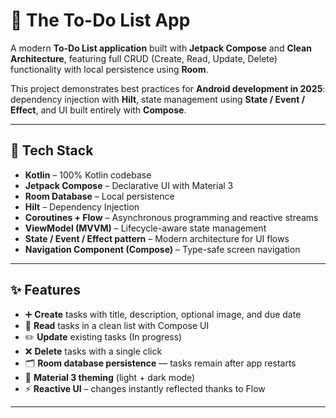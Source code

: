 # 📝 The To-Do List App

A modern **To-Do List application** built with **Jetpack Compose** and **Clean Architecture**, featuring full CRUD (Create, Read, Update, Delete) functionality with local persistence using **Room**.  

This project demonstrates best practices for **Android development in 2025**: dependency injection with **Hilt**, state management using **State / Event / Effect**, and UI built entirely with **Compose**.

---

## 🚀 Tech Stack

- **Kotlin** – 100% Kotlin codebase  
- **Jetpack Compose** – Declarative UI with Material 3  
- **Room Database** – Local persistence  
- **Hilt** – Dependency Injection  
- **Coroutines + Flow** – Asynchronous programming and reactive streams  
- **ViewModel (MVVM)** – Lifecycle-aware state management  
- **State / Event / Effect pattern** – Modern architecture for UI flows  
- **Navigation Component (Compose)** – Type-safe screen navigation  

---

## ✨ Features

- ➕ **Create** tasks with title, description, optional image, and due date  
- 📖 **Read** tasks in a clean list with Compose UI  
- ✏️ **Update** existing tasks (In progress)  
- ❌ **Delete** tasks with a single click  
- 🗂 **Room database persistence** — tasks remain after app restarts  
- 🎨 **Material 3 theming** (light + dark mode)  
- ⚡ **Reactive UI** – changes instantly reflected thanks to Flow  

---


